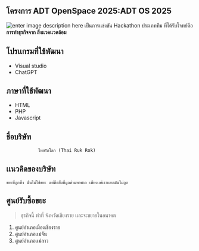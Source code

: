 ##  โครงการ ADT OpenSpace 2025:ADT OS 2025
![enter image description here](https://scontent.fcnx4-1.fna.fbcdn.net/v/t39.30808-6/488516694_1112533177553986_1564600622138000194_n.jpg?stp=dst-jpg_s600x600_tt6&_nc_cat=104&ccb=1-7&_nc_sid=127cfc&_nc_ohc=LjTBF7ierHEQ7kNvwFKPovr&_nc_oc=AdmohvfwoobC1MTxL3Q9SgDCZzZsS7m74vHFDUTGg2vQkqG9f9jQnKkP7-zR_kxPgjVwCW5MGuO7SN7OPoi9o9NM&_nc_zt=23&_nc_ht=scontent.fcnx4-1.fna&_nc_gid=i07fL5ixypS3AYiDlsuucQ&oh=00_AfIrgTr4jAfAA2jdfQM0O27-rOt8SBuIW2lwvfri7RjXjQ&oe=682551C8)
เป็นการเเข่งขัน Hackathon ประเภททีม  ที่ได้รับโจทย์คือ  **การทำธุรกิจจาก
สิ่งเเวดเเวดล้อม** 

## โปรเเกรมที่ใช้พัฒนา

 - Visual studio
 - ChatGPT
 
 ## ภาษาที่ใช้พัฒนา
 
 - HTML
 - PHP
 - Javascript

## ชื่อบริษัท

                ไทยรักโลก (Thai Ruk Rok)

   
## เเนวคิดของบริษัท

    ขยะที่ถูกทิ้ง นั้นไม่ใช่ขยะ เเต่คือสิ่งที่มูลค่ามหาศาล เพียงเเค่เราเเยกมันไม่ถูก

## ศูนย์รับซื้อขยะ

> ธุรกิจนี้ ทำที่  จังหวัดเชียงราย เเละจะขยายในอนาคต

 1. ศูนย์อำเภอเมืองเชียงราย
 2. ศูนย์อำเภอเเม่จัน
 3. ศูนย์อำเภอเเม่ลาว


